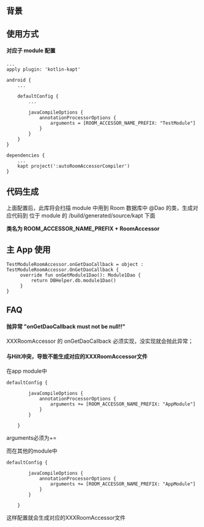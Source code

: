 ## 背景

## 使用方式

#### 对应子 module 配置

```
...
apply plugin: 'kotlin-kapt'

android {
    ...

    defaultConfig {
        ...

        javaCompileOptions {
            annotationProcessorOptions {
                arguments = [ROOM_ACCESSOR_NAME_PREFIX: "TestModule"]
            }
        }
    }
}

dependencies {
    ...
    kapt project(':autoRoomAccessorCompiler')
}
```

## 代码生成

上面配置后，此库将会扫描 module 中用到 Room 数据库中 @Dao 的类，生成对应代码到 位于 module 的 /build/generated/source/kapt 下面

**类名为 ROOM_ACCESSOR_NAME_PREFIX + RoomAccessor**

## 主 App 使用

```
TestModuleRoomAccessor.onGetDaoCallback = object : TestModuleRoomAccessor.OnGetDaoCallback {
     override fun onGetModule1Dao(): Module1Dao {
         return DBHelper.db.module1Dao()
     }
}
```

## FAQ

#### 抛异常 "onGetDaoCallback must not be null!!" 

XXXRoomAccessor 的 onGetDaoCallback 必须实现，没实现就会抛此异常；


#### 与Hilt冲突，导致不能生成对应的XXXRoomAccessor文件

在app module中

```
defaultConfig {

        javaCompileOptions {
            annotationProcessorOptions {
                arguments += [ROOM_ACCESSOR_NAME_PREFIX: "AppModule"]
            }
        }

    }
```
arguments必须为+=

而在其他的module中

```
defaultConfig {

        javaCompileOptions {
            annotationProcessorOptions {
                arguments += [ROOM_ACCESSOR_NAME_PREFIX: "AppModule"]
            }
        }

    }
```
这样配置就会生成对应的XXXRoomAccessor文件
